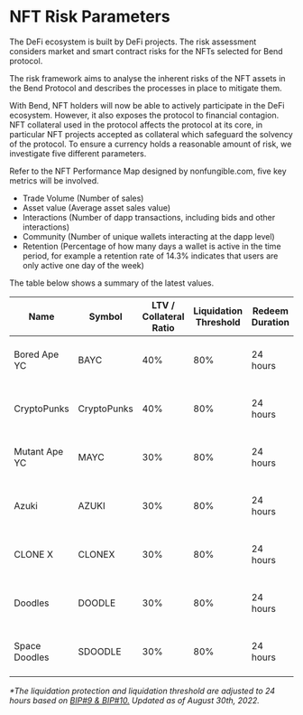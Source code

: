 # NFT Risk Parameters

The DeFi ecosystem is built by DeFi projects. The risk assessment considers market and smart contract risks for the NFTs selected for Bend protocol.

The risk framework aims to analyse the inherent risks of the NFT assets in the Bend Protocol and describes the processes in place to mitigate them.

With Bend, NFT holders will now be able to actively participate in the DeFi ecosystem. However, it also exposes the protocol to financial contagion. NFT collateral used in the protocol affects the protocol at its core, in particular NFT projects accepted as collateral which safeguard the solvency of the protocol. To ensure a currency holds a reasonable amount of risk, we investigate five different parameters.

Refer to the NFT Performance Map designed by nonfungible.com, five key metrics will be involved.

* Trade Volume (Number of sales)
* Asset value (Average asset sales value)
* Interactions (Number of dapp transactions, including bids and other interactions)
* Community (Number of unique wallets interacting at the dapp level)
* Retention (Percentage of how many days a wallet is active in the time period, for example a retention rate of 14.3% indicates that users are only active one day of the week)

The table below shows a summary of the latest values.

| Name           | Symbol      | LTV / Collateral Ratio | Liquidation Threshold | Redeem Duration | Auction Duration | Redeem Fine                       | Redeem Threshold |
| -------------- | ----------- | ---------------------- | --------------------- | --------------- | ---------------- | --------------------------------- | ---------------- |
| Bored Ape YC   | BAYC        | 40%                    | 80%                   | 24 hours        | 24 hours         | maximum (5% of the debt, 0.2 ETH) | 50%              |
| CryptoPunks    | CryptoPunks | 40%                    | 80%                   | 24 hours        | 24 hours         | maximum (5% of the debt, 0.2 ETH) | 50%              |
| Mutant Ape YC  | MAYC        | 30%                    | 80%                   | 24 hours        | 24 hours         | maximum (5% of the debt, 0.2 ETH) | 50%              |
| Azuki          | AZUKI       | 30%                    | 80%                   | 24 hours        | 24 hours         | maximum (5% of the debt, 0.2 ETH) | 50%              |
| CLONE X        | CLONEX      | 30%                    | 80%                   | 24 hours        | 24 hours         | maximum (5% of the debt, 0.2 ETH) | 50%              |
| Doodles        | DOODLE      | 30%                    | 80%                   | 24 hours        | 24 hours         | maximum (5% of the debt, 0.2 ETH) | 50%              |
| Space Doodles  | SDOODLE     | 30%                    | 80%                   | 24 hours        | 24 hours         | maximum (5% of the debt, 0.2 ETH) | 50%              |

_\*The liquidation protection and liquidation threshold are adjusted to 24 hours based on_ [_BIP#9 & BIP#10._](../governance/benddao-improvement-proposals-bips.md) _Updated as of August 30th, 2022._
